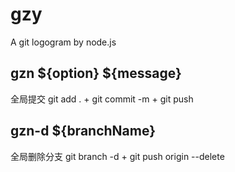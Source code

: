 <!--
 * @Desrcription: 
 * @Author: dongyue
 * @CreateDate: 
 * @LastEditors: dongyue
 * @LastEditTime: 2020-07-15 11:05:36
--> 
# gzy
A git logogram by node.js

## gzn ${option} ${message}
全局提交 git add . + git commit -m + git push

## gzn-d ${branchName}
全局删除分支 git branch -d + git push origin --delete